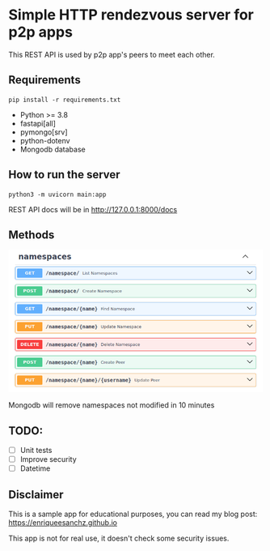 # Simple HTTP rendezvous server for p2p apps
This REST API is used by p2p app's peers to meet each other.

## Requirements
```
pip install -r requirements.txt
```
- Python >= 3.8
- fastapi[all]
- pymongo[srv]
- python-dotenv
- Mongodb database

## How to run the server
```
python3 -m uvicorn main:app
```
REST API docs will be in http://127.0.0.1:8000/docs

## Methods
![REST API methods](https://github.com/enriqueesanchz/rendezvous/blob/main/methods.png?raw=true)

Mongodb will remove namespaces not modified in 10 minutes

## TODO:
- [ ] Unit tests
- [ ] Improve security
- [ ] Datetime

## Disclaimer
This is a sample app for educational purposes, you can read my blog post: https://enriqueesanchz.github.io

This app is not for real use, it doesn't check some security issues.
